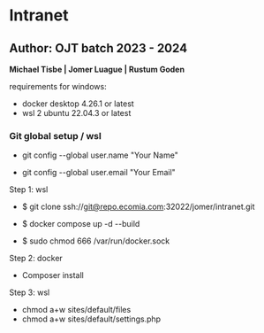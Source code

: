 # Intranet
## Author: OJT batch 2023 - 2024
**Michael Tisbe | Jomer Luague | Rustum Goden**

requirements for windows:
- docker desktop 4.26.1 or latest
- wsl 2 ubuntu 22.04.3 or latest

### Git global setup / wsl
- git config --global user.name "Your Name"     
<!-- git config --global user.name "Jomer Luague" -->
- git config --global user.email "Your Email"   
<!-- git config --global user.email "jomerluague.sos@gmail.com" -->

Step 1: wsl
- $ git clone ssh://git@repo.ecomia.com:32022/jomer/intranet.git
- $ docker compose up -d --build

- $ sudo chmod 666 /var/run/docker.sock
<!-- if there some errors found during build, run this on wsl -->

Step 2: docker
<!-- Install composer on docker drupal -->
<!-- docker drupal terminal - bash -->
- Composer install

Step 3: wsl
- chmod a+w sites/default/files
- chmod a+w sites/default/settings.php


